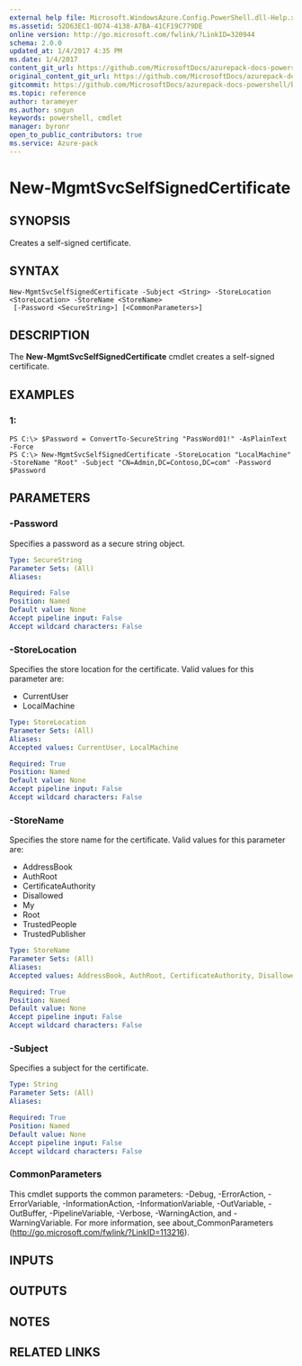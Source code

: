 ```yaml
---
external help file: Microsoft.WindowsAzure.Config.PowerShell.dll-Help.xml
ms.assetid: 52D63EC1-0D74-4138-A7BA-41CF19C779DE
online version: http://go.microsoft.com/fwlink/?LinkID=320944
schema: 2.0.0
updated_at: 1/4/2017 4:35 PM
ms.date: 1/4/2017
content_git_url: https://github.com/MicrosoftDocs/azurepack-docs-powershell/blob/live/AzurePack-cmdlets/Configuration/v1.0/New-MgmtSvcSelfSignedCertificate.md
original_content_git_url: https://github.com/MicrosoftDocs/azurepack-docs-powershell/blob/live/AzurePack-cmdlets/Configuration/v1.0/New-MgmtSvcSelfSignedCertificate.md
gitcommit: https://github.com/MicrosoftDocs/azurepack-docs-powershell/blob/676435fba79c23d58e9141828e751b939d2694b8/AzurePack-cmdlets/Configuration/v1.0/New-MgmtSvcSelfSignedCertificate.md
ms.topic: reference
author: tarameyer
ms.author: sngun
keywords: powershell, cmdlet
manager: byronr
open_to_public_contributors: true
ms.service: Azure-pack
---
```


# New-MgmtSvcSelfSignedCertificate

## SYNOPSIS
Creates a self-signed certificate.

## SYNTAX

```
New-MgmtSvcSelfSignedCertificate -Subject <String> -StoreLocation <StoreLocation> -StoreName <StoreName>
 [-Password <SecureString>] [<CommonParameters>]
```

## DESCRIPTION
The **New-MgmtSvcSelfSignedCertificate** cmdlet creates a self-signed certificate.

## EXAMPLES

### 1:
```
PS C:\> $Password = ConvertTo-SecureString "PassWord01!" -AsPlainText -Force
PS C:\> New-MgmtSvcSelfSignedCertificate -StoreLocation "LocalMachine" -StoreName "Root" -Subject "CN=Admin,DC=Contoso,DC=com" -Password $Password
```

## PARAMETERS

### -Password
Specifies a password as a secure string object.

```yaml
Type: SecureString
Parameter Sets: (All)
Aliases: 

Required: False
Position: Named
Default value: None
Accept pipeline input: False
Accept wildcard characters: False
```

### -StoreLocation
Specifies the store location for the certificate.
Valid values for this parameter are:

- CurrentUser
- LocalMachine

```yaml
Type: StoreLocation
Parameter Sets: (All)
Aliases: 
Accepted values: CurrentUser, LocalMachine

Required: True
Position: Named
Default value: None
Accept pipeline input: False
Accept wildcard characters: False
```

### -StoreName
Specifies the store name for the certificate.
Valid values for this parameter are:

- AddressBook
- AuthRoot
- CertificateAuthority
- Disallowed
- My
- Root
- TrustedPeople
- TrustedPublisher

```yaml
Type: StoreName
Parameter Sets: (All)
Aliases: 
Accepted values: AddressBook, AuthRoot, CertificateAuthority, Disallowed, My, Root, TrustedPeople, TrustedPublisher

Required: True
Position: Named
Default value: None
Accept pipeline input: False
Accept wildcard characters: False
```

### -Subject
Specifies a subject for the certificate.

```yaml
Type: String
Parameter Sets: (All)
Aliases: 

Required: True
Position: Named
Default value: None
Accept pipeline input: False
Accept wildcard characters: False
```

### CommonParameters
This cmdlet supports the common parameters: -Debug, -ErrorAction, -ErrorVariable, -InformationAction, -InformationVariable, -OutVariable, -OutBuffer, -PipelineVariable, -Verbose, -WarningAction, and -WarningVariable. For more information, see about_CommonParameters (http://go.microsoft.com/fwlink/?LinkID=113216).

## INPUTS

## OUTPUTS

## NOTES

## RELATED LINKS

